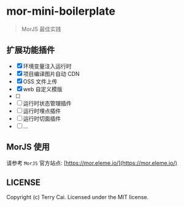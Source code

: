 # mor-mini-boilerplate

> MorJS 最佳实践

## 扩展功能插件

- [x] 环境变量注入运行时
- [x] 项目编译图片自动 CDN
- [x] OSS 文件上传
- [x] web 自定义模版
- [ ]
- [ ] 运行时状态管理插件
- [ ] 运行时埋点插件
- [ ] 运行时切面插件
- [ ] ...

## MorJS 使用

请参考 `MorJS` 官方站点: [https://mor.eleme.io/](https://mor.eleme.io/)

## LICENSE

Copyright (c) Terry Cai. Licensed under the MIT license.
